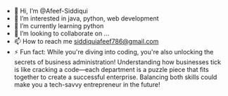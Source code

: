 - 👋 Hi, I’m @Afeef-Siddiqui
- 👀 I’m interested in java, python, web development
- 🌱 I’m currently learning python
- 💞️ I’m looking to collaborate on ...
- 📫 How to reach me siddiquiafeef786@gmail.com
- ⚡ Fun fact: While you're diving into coding, you're also unlocking the secrets of business administration! Understanding how businesses tick is like cracking a code—each department is a puzzle piece that fits together to create a successful enterprise. Balancing both skills could make you a tech-savvy entrepreneur in the future!

<!---
Afeef-S/Afeef-S is a ✨ special ✨ repository because its `README.md` (this file) appears on your GitHub profile.
You can click the Preview link to take a look at your changes.
--->
